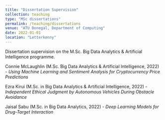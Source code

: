```yaml
---
title: "Dissertation Supervision"
collection: teaching
type: "MSc dissertations"
permalink: /teaching/dissertations
venue: "ATU Donegal, Department of Computing"
date: 2022-01-01
location: "Letterkenny"
---
```


Dissertation supervision on the M.Sc. Big Data Analytics & Artificial Intelligence programme.

Connie McLaughlin (M.Sc. Big Data Analytics & Artificial Intelligence, 2022) - _Using Machine Learning and Sentiment Analysis for Cryptocurrency Price Predictions_

Ezra Kirui (M.Sc. in Big Data Analytics & Artificial Intelligence, 2022) - _Independent Ethical Judgment by Autonomous Vehicles During Obstacle Avoidance_

Jaisal Sabu (M.Sc. in Big Data Analytics, 2022) - _Deep Learning Models for Drug-Target Interaction_
